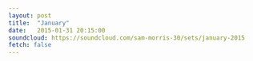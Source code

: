 ```yaml
---
layout: post
title:  "January"
date:   2015-01-31 20:15:00
soundcloud: https://soundcloud.com/sam-morris-30/sets/january-2015
fetch: false
---
```


